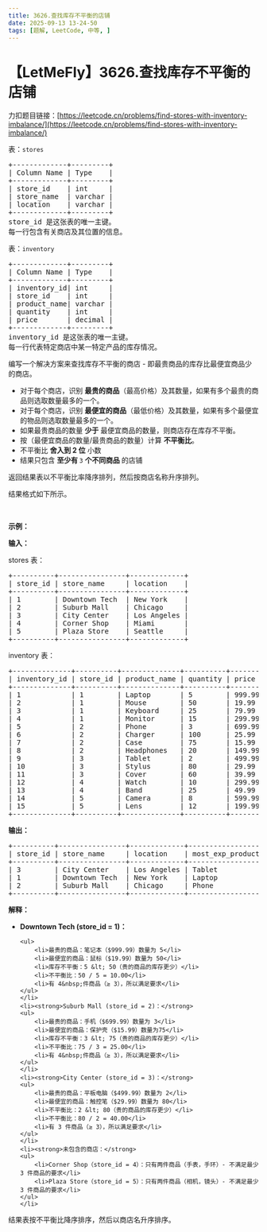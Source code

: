 ```yaml
---
title: 3626.查找库存不平衡的店铺
date: 2025-09-13 13-24-50
tags: [题解, LeetCode, 中等, ]
---
```


# 【LetMeFly】3626.查找库存不平衡的店铺

力扣题目链接：[https://leetcode.cn/problems/find-stores-with-inventory-imbalance/](https://leetcode.cn/problems/find-stores-with-inventory-imbalance/)

<p>表：<code>stores</code></p>

<pre>
+-------------+---------+
| Column Name | Type    |
+-------------+---------+
| store_id    | int     |
| store_name  | varchar |
| location    | varchar |
+-------------+---------+
store_id 是这张表的唯一主键。
每一行包含有关商店及其位置的信息。
</pre>

<p>表：<code>inventory</code></p>

<pre>
+-------------+---------+
| Column Name | Type    |
+-------------+---------+
| inventory_id| int     |
| store_id    | int     |
| product_name| varchar |
| quantity    | int     |
| price       | decimal |
+-------------+---------+
inventory_id 是这张表的唯一主键。
每一行代表特定商店中某一特定产品的库存情况。
</pre>

<p>编写一个解决方案来查找库存不平衡的商店 - 即最贵商品的库存比最便宜商品少的商店。</p>

<ul>
	<li>对于每个商店，识别 <strong>最贵的商品</strong>（最高价格）及其数量，如果有多个最贵的商品则选取数量最多的一个。</li>
	<li>对于每个商店，识别 <strong>最便宜的商品</strong>（最低价格）及其数量，如果有多个最便宜的物品则选取数量最多的一个。</li>
	<li>如果最贵商品的数量 <strong>少于</strong> 最便宜商品的数量，则商店存在库存不平衡。</li>
	<li>按（最便宜商品的数量/最贵商品的数量）计算 <strong>不平衡比</strong>。</li>
	<li>不平衡比&nbsp;<strong>舍入到 2 位</strong>&nbsp;小数</li>
	<li>结果只包含&nbsp;<strong>至少有</strong><strong> </strong><code>3</code>&nbsp;<strong>个不同商品</strong> 的店铺</li>
</ul>

<p>返回结果表以不平衡比率降序排列，然后按商店名称升序排列。</p>

<p>结果格式如下所示。</p>

<p>&nbsp;</p>

<p><strong class="example">示例：</strong></p>

<div class="example-block">
<p><strong>输入：</strong></p>

<p>stores 表：</p>

<pre class="example-io">
+----------+----------------+-------------+
| store_id | store_name     | location    |
+----------+----------------+-------------+
| 1        | Downtown Tech  | New York    |
| 2        | Suburb Mall    | Chicago     |
| 3        | City Center    | Los Angeles |
| 4        | Corner Shop    | Miami       |
| 5        | Plaza Store    | Seattle     |
+----------+----------------+-------------+
</pre>

<p>inventory 表：</p>

<pre class="example-io">
+--------------+----------+--------------+----------+--------+
| inventory_id | store_id | product_name | quantity | price  |
+--------------+----------+--------------+----------+--------+
| 1            | 1        | Laptop       | 5        | 999.99 |
| 2            | 1        | Mouse        | 50       | 19.99  |
| 3            | 1        | Keyboard     | 25       | 79.99  |
| 4            | 1        | Monitor      | 15       | 299.99 |
| 5            | 2        | Phone        | 3        | 699.99 |
| 6            | 2        | Charger      | 100      | 25.99  |
| 7            | 2        | Case         | 75       | 15.99  |
| 8            | 2        | Headphones   | 20       | 149.99 |
| 9            | 3        | Tablet       | 2        | 499.99 |
| 10           | 3        | Stylus       | 80       | 29.99  |
| 11           | 3        | Cover        | 60       | 39.99  |
| 12           | 4        | Watch        | 10       | 299.99 |
| 13           | 4        | Band         | 25       | 49.99  |
| 14           | 5        | Camera       | 8        | 599.99 |
| 15           | 5        | Lens         | 12       | 199.99 |
+--------------+----------+--------------+----------+--------+
</pre>

<p><strong>输出：</strong></p>

<pre class="example-io">
+----------+----------------+-------------+------------------+--------------------+------------------+
| store_id | store_name     | location    | most_exp_product | cheapest_product   | imbalance_ratio  |
+----------+----------------+-------------+------------------+--------------------+------------------+
| 3        | City Center    | Los Angeles | Tablet           | Stylus             | 40.00            |
| 1        | Downtown Tech  | New York    | Laptop           | Mouse              | 10.00            |
| 2        | Suburb Mall    | Chicago     | Phone            | Case               | 25.00            |
+----------+----------------+-------------+------------------+--------------------+------------------+
</pre>

<p><strong>解释：</strong></p>

<ul>
	<li><strong>Downtown Tech (store_id = 1)：</strong>

	<ul>
		<li>最贵的商品：笔记本（$999.99）数量为 5</li>
		<li>最便宜的商品：鼠标（$19.99）数量为 50</li>
		<li>库存不平衡：5 &lt; 50（贵的商品的库存更少）</li>
		<li>不平衡比：50 / 5 = 10.00</li>
		<li>有 4&nbsp;件商品（≥ 3），所以满足要求</li>
	</ul>
	</li>
	<li><strong>Suburb Mall (store_id = 2)：</strong>
	<ul>
		<li>最贵的商品：手机（$699.99）数量为 3</li>
		<li>最便宜的商品：保护壳（$15.99）数量为75</li>
		<li>库存不平衡：3 &lt; 75（贵的商品的库存更少）</li>
		<li>不平衡比：75 / 3 = 25.00</li>
		<li>有 4&nbsp;件商品（≥ 3），所以满足要求</li>
	</ul>
	</li>
	<li><strong>City Center (store_id = 3)：</strong>
	<ul>
		<li>最贵的商品：平板电脑（$499.99）数量为 2</li>
		<li>最便宜的商品：触控笔（$29.99）数量为 80</li>
		<li>不平衡比：2 &lt; 80（贵的商品的库存更少）</li>
		<li>不平衡比：80 / 2 = 40.00</li>
		<li>有 3 件商品（≥ 3），所以满足要求</li>
	</ul>
	</li>
	<li><strong>未包含的商店：</strong>
	<ul>
		<li>Corner Shop（store_id = 4）：只有两件商品（手表，手环）- 不满足最少 3 件商品的要求</li>
		<li>Plaza Store（store_id = 5）：只有两件商品（相机，镜头）- 不满足最少 3 件商品的要求</li>
	</ul>
	</li>
</ul>

<p>结果表按不平衡比降序排序，然后以商店名升序排序。</p>
</div>


    